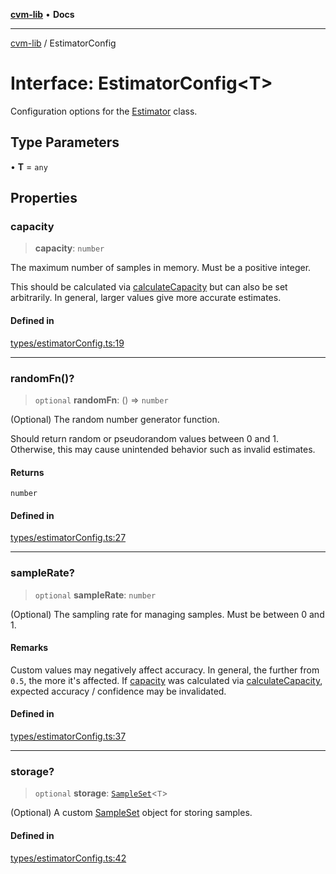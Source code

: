 [**cvm-lib**](../README.md) • **Docs**

***

[cvm-lib](../globals.md) / EstimatorConfig

# Interface: EstimatorConfig\<T\>

Configuration options for the [Estimator](../classes/Estimator.md) class.

## Type Parameters

• **T** = `any`

## Properties

### capacity

> **capacity**: `number`

The maximum number of samples in memory. Must be a positive integer.

This should be calculated via [calculateCapacity](../functions/calculateCapacity.md) but
can also be set arbitrarily. In general, larger
values give more accurate estimates.

#### Defined in

[types/estimatorConfig.ts:19](https://github.com/havelessbemore/cvm-lib/blob/8d8134354aabe600242d0266b55f343c32824634/src/types/estimatorConfig.ts#L19)

***

### randomFn()?

> `optional` **randomFn**: () => `number`

(Optional) The random number generator function.

Should return random or pseudorandom values between 0 and 1.
Otherwise, this may cause unintended behavior such as invalid estimates.

#### Returns

`number`

#### Defined in

[types/estimatorConfig.ts:27](https://github.com/havelessbemore/cvm-lib/blob/8d8134354aabe600242d0266b55f343c32824634/src/types/estimatorConfig.ts#L27)

***

### sampleRate?

> `optional` **sampleRate**: `number`

(Optional) The sampling rate for managing samples. Must be between 0 and 1.

#### Remarks

Custom values may negatively affect accuracy. In general, the
further from `0.5`, the more it's affected. If [capacity](EstimatorConfig.md#capacity) was
calculated via [calculateCapacity](../functions/calculateCapacity.md), expected accuracy / confidence
may be invalidated.

#### Defined in

[types/estimatorConfig.ts:37](https://github.com/havelessbemore/cvm-lib/blob/8d8134354aabe600242d0266b55f343c32824634/src/types/estimatorConfig.ts#L37)

***

### storage?

> `optional` **storage**: [`SampleSet`](SampleSet.md)\<`T`\>

(Optional) A custom [SampleSet](SampleSet.md) object for storing samples.

#### Defined in

[types/estimatorConfig.ts:42](https://github.com/havelessbemore/cvm-lib/blob/8d8134354aabe600242d0266b55f343c32824634/src/types/estimatorConfig.ts#L42)
